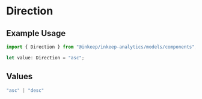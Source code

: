 # Direction

## Example Usage

```typescript
import { Direction } from "@inkeep/inkeep-analytics/models/components";

let value: Direction = "asc";
```

## Values

```typescript
"asc" | "desc"
```